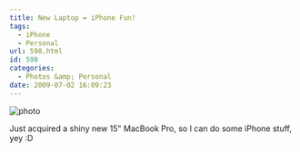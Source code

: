 ```yaml
---
title: New Laptop = iPhone Fun!
tags:
  - iPhone
  - Personal
url: 598.html
id: 598
categories:
  - Photos &amp; Personal
date: 2009-07-02 16:09:23
---
```


![photo](https://mikecann.co.uk/wp-content/uploads/2009/07/photo.jpg "photo")

Just acquired a shiny new 15" MacBook Pro, so I can do some iPhone stuff, yey :D